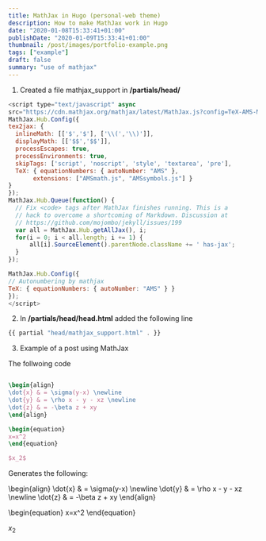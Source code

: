 ```yaml
---
title: MathJax in Hugo (personal-web theme)
description: How to make MathJax work in Hugo
date: "2020-01-08T15:33:41+01:00"
publishDate: "2020-01-09T15:33:41+01:00"
thumbnail: /post/images/portfolio-example.png
tags: ["example"]
draft: false
summary: "use of mathjax"
---
```


1. Created a file mathjax_support in **/partials/head/**

```javascript
<script type="text/javascript" async
src="https://cdn.mathjax.org/mathjax/latest/MathJax.js?config=TeX-AMS-MML_HTMLorMML">
MathJax.Hub.Config({
tex2jax: {
  inlineMath: [['$','$'], ['\\(','\\)']],
  displayMath: [['$$','$$']],
  processEscapes: true,
  processEnvironments: true,
  skipTags: ['script', 'noscript', 'style', 'textarea', 'pre'],
  TeX: { equationNumbers: { autoNumber: "AMS" },
       extensions: ["AMSmath.js", "AMSsymbols.js"] }
}
});
MathJax.Hub.Queue(function() {
  // Fix <code> tags after MathJax finishes running. This is a
  // hack to overcome a shortcoming of Markdown. Discussion at
  // https://github.com/mojombo/jekyll/issues/199
  var all = MathJax.Hub.getAllJax(), i;
  for(i = 0; i < all.length; i += 1) {
      all[i].SourceElement().parentNode.className += ' has-jax';
  }
});

MathJax.Hub.Config({
// Autonumbering by mathjax
TeX: { equationNumbers: { autoNumber: "AMS" } }
});
</script>

```

2. In **/partials/head/head.html** added the following line

```javascript
{{ partial "head/mathjax_support.html" . }}
```


3. Example of a post using MathJax

The follwoing code

```latex

\begin{align}
\dot{x} & = \sigma(y-x) \newline
\dot{y} & = \rho x - y - xz \newline
\dot{z} & = -\beta z + xy
\end{align}

\begin{equation}
x=x^2
\end{equation}

$x_2$
```
Generates the following:

\begin{align}
\dot{x} & = \sigma(y-x) \newline
\dot{y} & = \rho x - y - xz \newline
\dot{z} & = -\beta z + xy
\end{align}

\begin{equation}
x=x^2
\end{equation}

$x_2$
